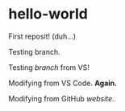 # hello-world
First reposit! (duh...)

Testing branch.

Testing _branch_ from VS!

Modifying from VS Code. **Again.**

Modifying from GitHub _website_.
